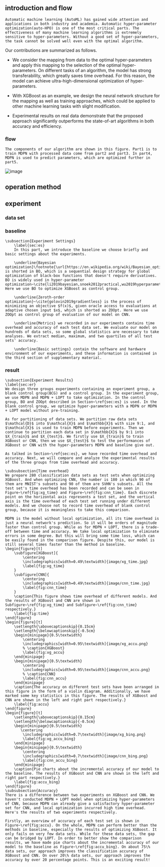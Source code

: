 ## introduction and flow
    Automatic machine learning (AutoML) has gained wide attention and applications in both industry and academia. Automatic hyper-parameter optimization(auto-HPO) is one of the most critical parts. The effectiveness of many machine learning algorithms is extremely sensitive to hyper-parameters. Without a good set of hyper-parameters, the task cannot be solved well even with the optimal algorithm.

Our contributions are summarized as follows.
- We consider the mapping from data to the optimal hyper-parameters and apply this mapping to the selection of the optimal hyper-parameters. On different tasks of an algorithm, the model has strong transferability, which greatly saves time overhead. For this reason, the model can achieve ultra-high-dimensional optimization of hyper-parameters.

- With XGBoost as an example, we design the neural network structure for the mapping as well as training approaches, which could be applied to other machine learning tasks with slight modification.

- Experimental results on real data demonstrate that the proposed approach significantly outperforms the state-of-art algorithms in both accuracy and efficiency.

### flow
    The components of our algorithm are shown in this figure. Part1 is to train MDPN with processed data come from part2 and part3. In part4, MDPN is used to predict parameters, which are optimized further in part5.
![image](https://github.com/Sonata165/NIPSProject/blob/master/ImgForReadme/system.png)

## operation method

## experiment

### data set

### baseline
    \subsection{Experiment Settings}
        \label{sec:es}
		In this part, we introduce the baseline we choose briefly and basic settings about the experiments.
		
		\underline{Bayesian optimization}\footnote{\url{https://en.wikipedia.org/wiki/Bayesian_optimization}} is shorted in BO, which is a sequential design strategy for global optimization of black-box functions that doesn't require derivatives. BO is widely used in hyper-parameter optimization~\cite{li2019bayesian,snoek2012practical,wu2019hyperparameter}. Here we use BO to optimize XGBoost as control group.
		
		\underline{Zeroth-order optimization}~\cite{golovin2019gradientless} is the process of minimizing an objective $f(x)$, given oracle access to evaluations at adaptive chosen input $x$, which is shorted as ZOOpt. Here we use ZOOpt as control group of evaluation of our model on CNN.
        
        \underline{Metrics} we recorded in our experiments contains time overhead and accuracy of each test data set. We evaluate our model on hundreds of data sets, so some global statistics are necessary to take analyses. We extract median, maximum, and two quartiles of all test sets' accuracy.
        
        \underline{Basic settings} contain the software and hardware environment of our experiments, and these information is contained in the third section of supplementary material.


### result
    \subsection{Experiment Results}
    \label{sec:er}
	We design three groups experiments containing an experiment group, a blank control group(BCG) and a control group. In the experiment group, we use MDPN and MDPN + LOPT to take optimization. In the control group, BO and ZOOpt described in Section~\ref{sec:es} is used. In the blank control group, we optimize hyper-parameters with a MDPN or MDPN + LOPT model without pre-training.

    As for partitioning of data sets. We partition raw data sets $\mathcal{D}$ into $\mathcal{X}$ and $\mathbb{X}$ with size 9:1, and $\mathcal{X}$ is used to train MDPN before experiments. Then we continue to partition each data set in $\mathbb{X}$ by 9:1 into $X_{train}$ and $X_{test}$. We firstly use $X_{train}$ to train XGBoost or CNN, then we use $X_{test}$ to test the performances of XGBoost or CNN with the hyper-parameters MDPN and baseline give out.

    As talked in Section~\ref{sec:es}, we have recorded time overhead and accuracy. Next, we will compare and analyze the experimental results of the three groups from time overhead and accuracy.
    
    \subsubsection{Time overhead}
    We prepare 280 classification data sets as test sets when optimizing XGBoost. And when optimizing CNN, the number is 180 in which 90 of them are MNIST's subsets and 90 of them are SVHN's subsets. All the test set's time overhead has been recorded and can be seen in Figure~\ref{fig:xg_time} and Figure~\ref{fig:cnn_time}. Each discrete point on the horizontal axis represents a test set, and the vertical axis is the time overhead of each test set running under different models. And we choose not to record time overhead of blank control group, because it is meaningless to take this comparison.

    MDPN is the model without local optimization, all its time overhead is just a neural network's prediction. So it will be orders of magnitude faster than control group. While as for MDPN + LOPT, there is a trade-off between time and accuracy. We take local optimization to eliminate errors in some degree. But this will bring some time loss, which can be easily found in the comparison figure. Despite this, our model is still several times faster than the method in baseline. 
    \begin{figure}[t]
        \subfigure[XGBoost]{
            \centering
            \includegraphics[width=0.49\textwidth]{image/xg_time.jpg}
            \label{fig:xg_time}
        }
        \subfigure[CNN]{
            \centering
            \includegraphics[width=0.49\textwidth]{image/cnn_time.jpg}
            \label{fig:cnn_time}
        }
        \caption{This figure shows time overhead of different models. And the results of XGBoost and CNN are shown in Subfigure~\ref{fig:xg_time} and Subfigure~\ref{fig:cnn_time} respectively.}
        \label{fig:time}
    \end{figure}
    \begin{figure}[t]
		\setlength{\abovecaptionskip}{0.15cm}
        \setlength{\belowcaptionskip}{-0.5cm}
        \begin{minipage}{0.5\textwidth}
            \centering
            \includegraphics[width=0.95\textwidth]{image/xg_accu.png}
            % \caption{XGBoost}
            \label{fig:xg_accu}
        \end{minipage}
        \begin{minipage}{0.5\textwidth}
            \centering
            \includegraphics[width=0.95\textwidth]{image/cnn_accu.png}
            % \caption{CNN}
            \label{fig:cnn_accu}
        \end{minipage}
        \caption{The accuracy on different test sets have been arranged in this figure in the form of a violin diagram. Additionally, we have marked some key statistics in this figure. The results of XGBoost and CNN are shown in the left and right part respectively.}
        \label{fig:accu}
    \end{figure}
    \begin{figure}[t]
		\setlength{\abovecaptionskip}{0.15cm}
        \setlength{\belowcaptionskip}{-0.5cm}
        \begin{minipage}{0.5\textwidth}
           \centering
            \includegraphics[width=0.7\textwidth]{image/xg_bing.png}
            \label{fig:xg_accu_bing}
        \end{minipage}
        \begin{minipage}{0.5\textwidth}
            \centering
            \includegraphics[width=0.7\textwidth]{image/cnn_bing.png}
            \label{fig:cnn_accu_bing}
        \end{minipage}
        \caption{Pie charts about the incremental accuracy of our model to the baseline. The results of XGBoost and CNN are shown in the left and right part respectively.}
        \label{fig:accu_bing}
    \end{figure}
    \subsubsection{Accuracy}
    There is a difference between two experiments on XGBoost and CNN. We haven't conducted MDPN + LOPT model when optimizing hyper-parameters of CNN, because MDPN can already give a satisfactory hyper-parameter set for CNN, and local optimization incurred high time overhead. Here's the results of two experiments respectively.

    Firstly, an overview of accuracy of each test set is shown in Figure~\ref{fig:accu}. On the whole, MDPN can perform better than the methods in baseline, especially the results of optimizing XGBoost. It only fails on very few data sets. While for these data sets, the gap can be bridged by LOPT. In order to better show the comparison results, we have made pie charts about the incremental accuracy of our model to the baseline as Figure~\ref{fig:accu_bing}. On about 75\% data sets, our approach improves the classification accuracy of XGBoost and CNN. On over 20\% data sets, our approach improves the accuracy by over 20 percentage points. This is an exciting result!

